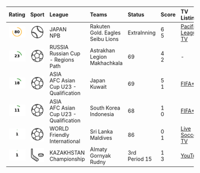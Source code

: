 | Rating                                                                                                                                 | Sport                                                                                                            | League                                    | Teams                               | Status        | Score   | TV Listing                                                                                     |
|:---------------------------------------------------------------------------------------------------------------------------------------|:-----------------------------------------------------------------------------------------------------------------|:------------------------------------------|:------------------------------------|:--------------|:--------|:-----------------------------------------------------------------------------------------------|
| <img src="https://raw.githubusercontent.com/BlakeDuncan25/Donut-SVG-Ratings/bac4e4a278175106499642192132b1786a9aec38/80.svg" alt="80"> | <img src="https://raw.githubusercontent.com/BlakeDuncan25/Donut-SVG-Ratings/master/baseball.png" alt="Baseball"> | JAPAN<br>NPB                              | Rakuten Gold. Eagles<br>Seibu Lions | ExtraInning   | 6<br>5  | <a href="https://pacificleague.com/en/ptv">Pacific League TV</a>                               |
| <img src="https://raw.githubusercontent.com/BlakeDuncan25/Donut-SVG-Ratings/bac4e4a278175106499642192132b1786a9aec38/23.svg" alt="23"> | <img src="https://raw.githubusercontent.com/BlakeDuncan25/Donut-SVG-Ratings/master/soccer.png" alt="Soccer">     | RUSSIA<br>Russian Cup - Regions Path      | Astrakhan<br>Legion Makhachkala     | 69            | 4<br>2  | -                                                                                              |
| <img src="https://raw.githubusercontent.com/BlakeDuncan25/Donut-SVG-Ratings/bac4e4a278175106499642192132b1786a9aec38/18.svg" alt="18"> | <img src="https://raw.githubusercontent.com/BlakeDuncan25/Donut-SVG-Ratings/master/soccer.png" alt="Soccer">     | ASIA<br>AFC Asian Cup U23 - Qualification | Japan<br>Kuwait                     | 69            | 5<br>1  | <a href="https://www.plus.fifa.com/en/">FIFA+</a>                                              |
| <img src="https://raw.githubusercontent.com/BlakeDuncan25/Donut-SVG-Ratings/bac4e4a278175106499642192132b1786a9aec38/11.svg" alt="11"> | <img src="https://raw.githubusercontent.com/BlakeDuncan25/Donut-SVG-Ratings/master/soccer.png" alt="Soccer">     | ASIA<br>AFC Asian Cup U23 - Qualification | South Korea<br>Indonesia            | 68            | 1<br>0  | <a href="https://www.plus.fifa.com/en/">FIFA+</a>                                              |
| <img src="https://raw.githubusercontent.com/BlakeDuncan25/Donut-SVG-Ratings/bac4e4a278175106499642192132b1786a9aec38/1.svg" alt="1">   | <img src="https://raw.githubusercontent.com/BlakeDuncan25/Donut-SVG-Ratings/master/soccer.png" alt="Soccer">     | WORLD<br>Friendly International           | Sri Lanka<br>Maldives               | 86            | 0<br>1  | <a href="https://www.livesoccertv.com/competitions/international/friendly/">Live Soccer TV</a> |
| <img src="https://raw.githubusercontent.com/BlakeDuncan25/Donut-SVG-Ratings/bac4e4a278175106499642192132b1786a9aec38/1.svg" alt="1">   | <img src="https://raw.githubusercontent.com/BlakeDuncan25/Donut-SVG-Ratings/master/hockey.png" alt="Ice Hockey"> | KAZAKHSTAN<br>Championship                | Almaty<br>Gornyak Rudny             | 3rd Period 15 | 1<br>3  | <a href="https://www.youtube.com/@insportchannel/streams">YouTube</a>                          |